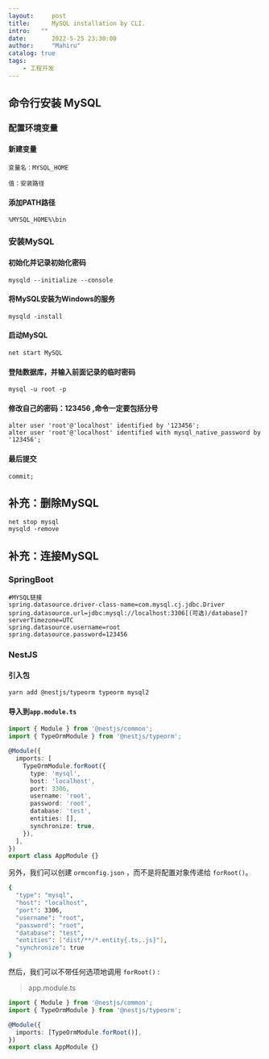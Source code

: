 ```yaml
---
layout:     post
title:      MySQL installation by CLI.
intro:   ""
date:       2022-5-25 23:30:00
author:     "Mahiru"
catalog: true
tags:
    - 工程开发
---
```


## 命令行安装 MySQL

### 配置环境变量

#### 新建变量

```
变量名：MYSQL_HOME

值：安装路径
```

#### 添加PATH路径

```
%MYSQL_HOME%\bin
```

### 安装MySQL

#### 初始化并记录初始化密码

```shell
mysqld --initialize --console
```

#### 将MySQL安装为Windows的服务

```shell
mysqld -install
```

#### 启动MySQL

```shell
net start MySQL
```

#### 登陆数据库，并输入前面记录的临时密码

```shell
mysql -u root -p
```

#### 修改自己的密码：123456  ,命令一定要包括分号

```mysql
alter user 'root'@'localhost' identified by '123456';
alter user 'root'@'localhost' identified with mysql_native_password by '123456';  
```

#### 最后提交 

```mysql
commit;
```

## 补充：删除MySQL

```shell
net stop mysql
mysqld -remove
```

## 补充：连接MySQL

### SpringBoot

```properties
#MYSQL链接
spring.datasource.driver-class-name=com.mysql.cj.jdbc.Driver
spring.datasource.url=jdbc:mysql://localhost:3306[(可选)/database]?serverTimezone=UTC
spring.datasource.username=root
spring.datasource.password=123456
```

### NestJS

#### 引入包

```
yarn add @nestjs/typeorm typeorm mysql2
```

#### 导入到`app.module.ts`

```typescript
import { Module } from '@nestjs/common';
import { TypeOrmModule } from '@nestjs/typeorm';

@Module({
  imports: [
    TypeOrmModule.forRoot({
      type: 'mysql',
      host: 'localhost',
      port: 3306,
      username: 'root',
      password: 'root',
      database: 'test',
      entities: [],
      synchronize: true,
    }),
  ],
})
export class AppModule {}

```

另外，我们可以创建 `ormconfig.json` ，而不是将配置对象传递给 `forRoot()`。

```bash
{
  "type": "mysql",
  "host": "localhost",
  "port": 3306,
  "username": "root",
  "password": "root",
  "database": "test",
  "entities": ["dist/**/*.entity{.ts,.js}"],
  "synchronize": true
}
```

然后，我们可以不带任何选项地调用 `forRoot()` :

> app.module.ts

```typescript
import { Module } from '@nestjs/common';
import { TypeOrmModule } from '@nestjs/typeorm';

@Module({
  imports: [TypeOrmModule.forRoot()],
})
export class AppModule {}
```
